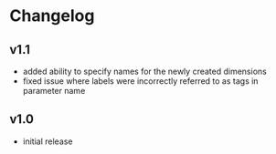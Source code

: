 # Changelog

## v1.1

- added ability to specify names for the newly created dimensions
- fixed issue where labels were incorrectly referred to as tags in parameter name

## v1.0

- initial release
